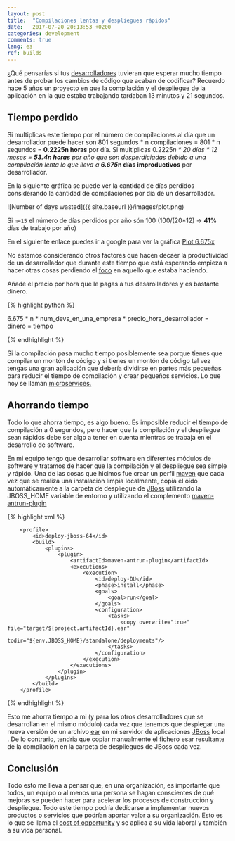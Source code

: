 ```yaml
---
layout: post
title:  "Compilaciones lentas y despliegues rápidos"
date:   2017-07-20 20:13:53 +0200
categories: development
comments: true
lang: es
ref: builds
---
```


¿Qué pensarías si tus <a href="https://en.wikipedia.org/wiki/Software_developer">desarrolladores</a> tuvieran que esperar mucho tiempo antes de probar los cambios de código que acaban de codificar? Recuerdo hace 5 años un proyecto en que la <a href="https://en.wikipedia.org/wiki/Software_build">compilación</a> y el <a href="https://en.wikipedia.org/wiki/Software_deployment">despliegue</a> de la aplicación en la que estaba trabajando tardaban 13 minutos y 21 segundos.


Tiempo perdido
----------------------

Si multiplicas este tiempo por el número de compilaciones al día que un desarrollador puede hacer son 801 segundos * n compilaciones = 801 * n segundos = <b>0.2225n horas</b> por día. Si multiplicas 0.2225*n * 20 días * 12 meses = <b>53.4n horas</b> por año que son desperdiciadas debido a una compilación lenta lo que lleva a <b>6.675*n días improductivos</b> por desarrollador.

En la siguiente gráfica se puede ver la cantidad de días perdidos considerando la cantidad de compilaciones por día de un desarrollador.

![Number of days wasted]({{ site.baseurl }}/images/plot.png)

Si `n=15` el número de días perdidos por año són 100 (100/(20*12) -> <b>41%</b> días de trabajo por año)

En el siguiente enlace puedes ir a google para ver la gráfica <a href="https://www.google.es/search?q=plot+6.675x">Plot 6.675x</a>

No estamos considerando otros factores que hacen decaer la productividad de un desarrollador que durante este tiempo que está esperando empieza a hacer otras cosas perdiendo el <a href="https://www.youtube.com/watch?v=77RubAueWjg">foco</a> en aquello que estaba haciendo.  

Añade el precio por hora que le pagas a tus desarolladores y es bastante dinero.

{% highlight python %}

6.675 * n * num_devs_en_una_empresa * precio_hora_desarrollador = dinero = tiempo

{% endhighlight %}

Si la compilación pasa mucho tiempo posiblemente sea porque tienes que compilar un montón de código y si tienes un montón de código tal vez tengas una gran aplicación que debería dividirse en partes más pequeñas para reducir el tiempo de compilación y crear pequeños servicios. Lo que hoy se llaman <a href="https://martinfowler.com/articles/microservices.html">microservices.</a>


Ahorrando tiempo 
----------------

Todo lo que ahorra tiempo, es algo bueno. Es imposible reducir el tiempo de compilación a 0 segundos, pero hacer que la compilación y el despliegue sean rápidos debe ser algo a tener en cuenta mientras se trabaja en el desarrollo de software.

En mi equipo tengo que desarrollar software en diferentes módulos de software y tratamos de hacer que la compilación y el despliegue sea simple y rápido. Una de las cosas que hicimos fue crear un perfil <a href="https://en.wikipedia.org/wiki/Apache_Maven">maven</a> que cada vez que se realiza una instalación limpia localmente, copia el oído automáticamente a la carpeta de despliegue de <a href="https://es.wikipedia.org/wiki/WildFly#Servidor_de_aplicaciones_JBoss">JBoss</a> utilizando la JBOSS_HOME variable de entorno y utilizando el complemento <a href="http://maven.apache.org/plugins/maven-antrun-plugin/">maven-antrun-plugin</a>

{% highlight xml %}

        <profile>
            <id>deploy-jboss-64</id>
            <build>
                <plugins>
                    <plugin>
                        <artifactId>maven-antrun-plugin</artifactId>
                        <executions>
                            <execution>
                                <id>deploy-DU</id>
                                <phase>install</phase>
                                <goals>
                                    <goal>run</goal>
                                </goals>
                                <configuration>
                                    <tasks>
                                        <copy overwrite="true" file="target/${project.artifactId}.ear"
                                              todir="${env.JBOSS_HOME}/standalone/deployments"/>
                                    </tasks>
                                </configuration>
                            </execution>
                        </executions>
                    </plugin>
                </plugins>
            </build>
        </profile>  

{% endhighlight %}

Esto me ahorra tiempo a mi (y para los otros desarrolladores que se desarrollan en el mismo módulo) cada vez que tenemos que desplegar una nueva versión de un archivo <a href="https://en.wikipedia.org/wiki/EAR_(file_format)">ear</a> en mi servidor de aplicaciones <a href="https://es.wikipedia.org/wiki/WildFly#Servidor_de_aplicaciones_JBoss">JBoss</a> local . De lo contrario, tendria que copiar manualmente el fichero esar resultante de la compilación en la carpeta de despliegues de JBoss cada vez.

Conclusión 
----------------

Todo esto me lleva a pensar que, en una organización, es importante que todos, un equipo o al menos una persona se hagan conscientes de qué mejoras se pueden hacer para acelerar los procesos de construcción y despliegue. Todo este tiempo podría dedicarse a implementar nuevos productos o servicios que podrían aportar valor a su organización. Esto es lo que se llama el <a href="http://www.investopedia.com/terms/o/opportunitycost.asp">cost of opportunity</a> y se aplica a su vida laboral y también a su vida personal.


